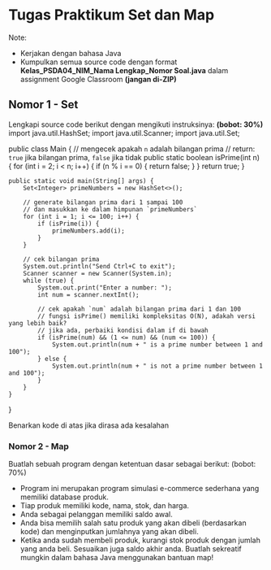 # Tugas Praktikum Set dan Map

Note:

- Kerjakan dengan bahasa Java
- Kumpulkan semua source code dengan format **Kelas_PSDA04_NIM_Nama Lengkap_Nomor Soal.java** dalam assignment Google Classroom **(jangan di-ZIP)**

## Nomor 1 - Set

Lengkapi source code berikut dengan mengikuti instruksinya: **(bobot: 30%)**
import java.util.HashSet;
import java.util.Scanner;
import java.util.Set;

public class Main {
    // mengecek apakah `n` adalah bilangan prima
    // return: `true` jika bilangan prima, `false` jika tidak
    public static boolean isPrime(int n) {
        for (int i = 2; i < n; i++) {
            if (n % i == 0) {
                return false;
            }
        }
        return true;
    }

    public static void main(String[] args) {
        Set<Integer> primeNumbers = new HashSet<>();

        // generate bilangan prima dari 1 sampai 100
        // dan masukkan ke dalam himpunan `primeNumbers`
        for (int i = 1; i <= 100; i++) {
            if (isPrime(i)) {
                primeNumbers.add(i);
            }
        }

        // cek bilangan prima
        System.out.println("Send Ctrl+C to exit");
        Scanner scanner = new Scanner(System.in);
        while (true) {
            System.out.print("Enter a number: ");
            int num = scanner.nextInt();

            // cek apakah `num` adalah bilangan prima dari 1 dan 100
            // fungsi isPrime() memiliki kompleksitas O(N), adakah versi yang lebih baik?
            // jika ada, perbaiki kondisi dalam if di bawah
            if (isPrime(num) && (1 <= num) && (num <= 100)) {
                System.out.println(num + " is a prime number between 1 and 100");
            } else {
                System.out.println(num + " is not a prime number between 1 and 100");
            }
        }
    }
}

Benarkan kode di atas jika dirasa ada kesalahan

### Nomor 2 - Map

Buatlah sebuah program dengan ketentuan dasar sebagai berikut: (bobot: 70%)

- Program ini merupakan program simulasi e-commerce sederhana yang memiliki database produk.
- Tiap produk memiliki kode, nama, stok, dan harga.
- Anda sebagai pelanggan memiliki saldo awal.
- Anda bisa memilih salah satu produk yang akan dibeli (berdasarkan kode) dan menginputkan jumlahnya yang akan dibeli.
- Ketika anda sudah membeli produk, kurangi stok produk dengan jumlah yang anda beli. Sesuaikan juga saldo akhir anda.
Buatlah sekreatif mungkin dalam bahasa Java menggunakan bantuan map!